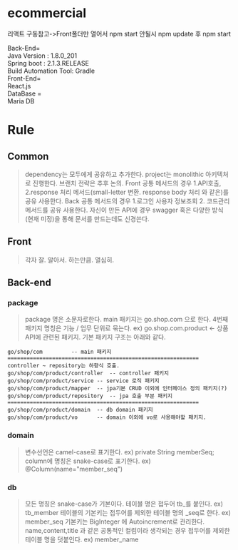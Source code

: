 # ecommercial
리액트 구동참고->Front폴더만 열어서 npm start 안될시 npm update 후 npm start  
  
  
Back-End=  
		Java Version : 1.8.0_201  
		Spring boot : 2.1.3.RELEASE  
		Build Automation Tool: Gradle  
Front-End=  
		React.js  
DataBase =  
		Maria DB  
		

# Rule

## Common
> dependency는 모두에게 공유하고 추가한다.
> project는 monolithic 아키텍처로 진행한다.
> 브랜치 전략은 추후 논의.
> Front 공통 메서드의 경우 1.API호출, 2.response 처리 메서드(small-letter 변환. response body 처리 와 같은)를 공유 사용한다.
> Back 공통 메서드의 경우 1.로그인 사용자 정보조회 2. 코드관리 메서드를 공유 사용한다.
> 자신이 만든 API에 경우 swagger 혹은 다양한 방식 (현재 미정)을 통해 문서를 만드는데도 신경쓴다.
  
## Front
> 각자 잘. 알아서. 하는만큼. 열심히.
  
  
## Back-end

### package
> package 명은 소문자로한다.
> main 패키지는 go.shop.com 으로 한다.
> 4번째 패키지 명칭은 기능 / 업무 단위로 묶는다. ex) go.shop.com.product <- 상품API에 관련된 패키지.
> 기본 패키지 구조는 아래와 같다.
```
go/shop/com			-- main 패키지
============================================================ controller ~ repository는 하향식 호출.
go/shop/com/product/controller	-- controller 패키지
go/shop/com/product/service	-- service 로직 패키지
go/shop/com/product/mapper	-- jpa기본 CRUD 이외에 인터페이스 정의 패키지(?)
go/shop/com/product/repository	-- jpa 호출 부분 패키지
============================================================
go/shop/com/product/domain	-- db domain 패키지
go/shop/com/product/vo		-- domain 이외에 vo로 사용해야할 패키지.
```

### domain
> 변수선언은 camel-case로 표기한다. ex) private String memberSeq;
> column에 명칭은 snake-case로 표기한다.	ex) @Column(name="member_seq")
  
### db
> 모든 명칭은 snake-case가 기본이다.
> 테이블 명은 접두어 tb_를 붙인다. ex) tb_member
> 테이블의 기본키는 접두어를 제외한 테이블 명의 _seq로 한다. ex) member_seq
> 기본키는 BigInteger 에 Autoincrement로 관리한다.
> name,content,title 과 같은 공통적인 컬럼이라 생각되는 경우 접두어를 제외한 테이블 명을 덧붙인다. ex) member_name



